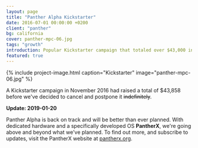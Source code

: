 ```yaml
---
layout: page
title: "Panther Alpha Kickstarter"
date: 2016-07-01 00:00:00 +0200
client: "panther"
bg: california
cover: panther-mpc-06.jpg
tags: "growth"
introduction: Popular Kickstarter campaign that totaled over $43,000 in 45 days.
featured: true
---
```


{% include project-image.html caption="Kickstarter" image="panther-mpc-06.jpg" %}

A Kickstarter campaign in November 2016 had raised a total of $43,858 before we've decided to cancel and postpone it ~~indefinitely~~.

**Update: 2019-01-20**

Panther Alpha is back on track and will be better than ever planned. With dedicated hardware and a specifically developed OS **PantherX**, we're going above and beyond what we've planned. To find out more, and subscribe to updates, visit the PantherX website at [pantherx.org](https://www.pantherx.org/).
